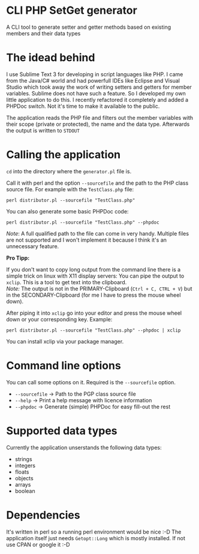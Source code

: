 CLI PHP SetGet generator
========================

A CLI tool to generate setter and getter methods based on existing members and their data types

The idead behind
================

I use Sublime Text 3 for developing in script languages like PHP. I came from the Java/C# world and had powerfull IDEs like Eclipse and Visual Studio which took away the work of writing setters and getters for member variables.
Sublime does not have such a feature. So I developed my own little application to do this. I recently refactored it completely and added a PHPDoc switch. Not it's time to make it available to the public.

The application reads the PHP file and filters out the member variables with their scope (private or protected), the name and the data type. Afterwards the output is written to ``STDOUT``

Calling the application
=======================

``cd`` into the directory where the ``generator.pl`` file is.

Call it with perl and the option ``--sourcefile`` and the path to the PHP class source file.
For example with the ``TestClass.php`` file:

``perl distributor.pl --sourcefile "TestClass.php"``

You can also generate some basic PHPDoc code:

``perl distributor.pl --sourcefile "TestClass.php" --phpdoc``

*Note*: A full qualified path to the file can come in very handy. Multiple files are not supported and I won't implement it because I think it's an unnecessary feature.

**Pro Tipp:**

If you don't want to copy long output from the command line there is a simple trick on linux with X11 display servers:
You can pipe the output to ``xclip``. This is a tool to get text into the clipboard.  
*Note:* The output is not in the PRIMARY-Clipboard (``Ctrl + C, CTRL + V``) but in the SECONDARY-Clipboard (for me I have to press the mouse wheel down).

After piping it into ``xclip`` go into your editor and press the mouse wheel down or your corresponding key. Example:

``perl distributor.pl --sourcefile "TestClass.php" --phpdoc | xclip``

You can install xclip via your package manager.

Command line options
====================

You can call some options on it. Required is the ``--sourcefile`` option.

- ``--sourcefile`` -> Path to the PGP class source file
- ``--help`` -> Print a help message with licence information
- ``--phpdoc`` -> Generate (simple) PHPDoc for easy fill-out the rest

Supported data types
========================

Currently the application unserstands the following data types:

- strings
- integers
- floats
- objects
- arrays
- boolean

Dependencies
============

It's written in perl so a running perl environment would be nice :-D
The application itself just needs ``Getopt::Long`` which is mostly installed. If not use CPAN or google it :-D